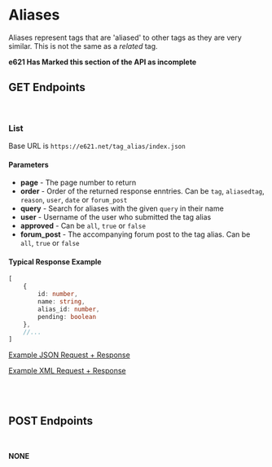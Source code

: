 # Aliases

Aliases represent tags that are 'aliased' to other tags as they are very similar. This is not the same as a _related_ tag.

**e621 Has Marked this section of the API as incomplete**

## GET Endpoints
</br>

### List

Base URL is `https://e621.net/tag_alias/index.json`

#### Parameters

- **page** - The page number to return
- **order** - Order of the returned response enntries. Can be `tag`, `aliasedtag`, `reason`, `user`, `date` or `forum_post`
- **query** - Search for aliases with the given `query` in their name
- **user** - Username of the user who submitted the tag alias
- **approved** - Can be `all`, `true` or `false`
- **forum_post** - The accompanying forum post to the tag alias. Can be `all`, `true` or `false`

#### Typical Response Example

```typescript
[
    {
        id: number,
        name: string,
        alias_id: number,
        pending: boolean
    },
    //...
]
```

[Example JSON Request + Response](https://e621.net/tag_alias/index.json?aliased_to=digitigrade&approved=true)

[Example XML Request + Response](https://e621.net/tag_alias/index.xml?aliased_to=digitigrade&approved=true)


</br>
</br>

## POST Endpoints
</br>

**NONE**